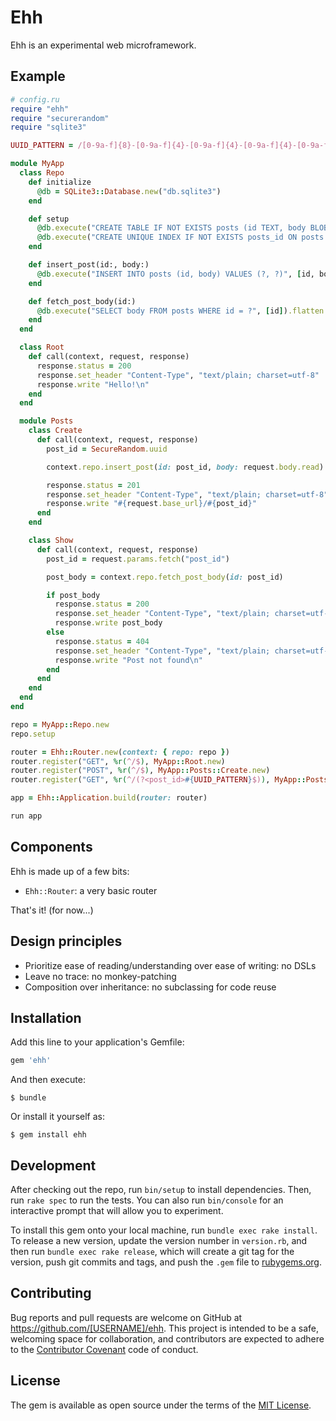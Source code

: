 # Ehh

Ehh is an experimental web microframework.

## Example

```ruby
# config.ru
require "ehh"
require "securerandom"
require "sqlite3"

UUID_PATTERN = /[0-9a-f]{8}-[0-9a-f]{4}-[0-9a-f]{4}-[0-9a-f]{4}-[0-9a-f]{12}/

module MyApp
  class Repo
    def initialize
      @db = SQLite3::Database.new("db.sqlite3")
    end

    def setup
      @db.execute("CREATE TABLE IF NOT EXISTS posts (id TEXT, body BLOB)")
      @db.execute("CREATE UNIQUE INDEX IF NOT EXISTS posts_id ON posts (id)")
    end

    def insert_post(id:, body:)
      @db.execute("INSERT INTO posts (id, body) VALUES (?, ?)", [id, body])
    end

    def fetch_post_body(id:)
      @db.execute("SELECT body FROM posts WHERE id = ?", [id]).flatten.first
    end
  end

  class Root
    def call(context, request, response)
      response.status = 200
      response.set_header "Content-Type", "text/plain; charset=utf-8"
      response.write "Hello!\n"
    end
  end

  module Posts
    class Create
      def call(context, request, response)
        post_id = SecureRandom.uuid

        context.repo.insert_post(id: post_id, body: request.body.read)

        response.status = 201
        response.set_header "Content-Type", "text/plain; charset=utf-8"
        response.write "#{request.base_url}/#{post_id}"
      end
    end

    class Show
      def call(context, request, response)
        post_id = request.params.fetch("post_id")

        post_body = context.repo.fetch_post_body(id: post_id)

        if post_body
          response.status = 200
          response.set_header "Content-Type", "text/plain; charset=utf-8"
          response.write post_body
        else
          response.status = 404
          response.set_header "Content-Type", "text/plain; charset=utf-8"
          response.write "Post not found\n"
        end
      end
    end
  end
end

repo = MyApp::Repo.new
repo.setup

router = Ehh::Router.new(context: { repo: repo })
router.register("GET", %r(^/$), MyApp::Root.new)
router.register("POST", %r(^/$), MyApp::Posts::Create.new)
router.register("GET", %r(^/(?<post_id>#{UUID_PATTERN}$)), MyApp::Posts::Show.new)

app = Ehh::Application.build(router: router)

run app
```

## Components

Ehh is made up of a few bits:

- `Ehh::Router`: a very basic router

That's it! (for now...)

## Design principles

- Prioritize ease of reading/understanding over ease of writing: no DSLs
- Leave no trace: no monkey-patching
- Composition over inheritance: no subclassing for code reuse

## Installation

Add this line to your application's Gemfile:

```ruby
gem 'ehh'
```

And then execute:

    $ bundle

Or install it yourself as:

    $ gem install ehh

## Development

After checking out the repo, run `bin/setup` to install dependencies. Then, run `rake spec` to run the tests. You can also run `bin/console` for an interactive prompt that will allow you to experiment.

To install this gem onto your local machine, run `bundle exec rake install`. To release a new version, update the version number in `version.rb`, and then run `bundle exec rake release`, which will create a git tag for the version, push git commits and tags, and push the `.gem` file to [rubygems.org](https://rubygems.org).

## Contributing

Bug reports and pull requests are welcome on GitHub at https://github.com/[USERNAME]/ehh. This project is intended to be a safe, welcoming space for collaboration, and contributors are expected to adhere to the [Contributor Covenant](http://contributor-covenant.org) code of conduct.


## License

The gem is available as open source under the terms of the [MIT License](http://opensource.org/licenses/MIT).

